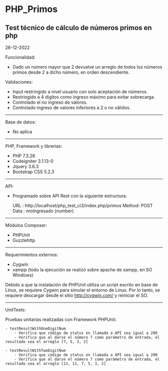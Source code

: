 # PHP_Primos
Test técnico de cálculo de números primos en php
------------------------------------------------

26-12-2022

Funcionalidad:

- Dado un número mayor que 2 devuelve un arreglo de todos los números primos desde 2 a dicho número, en orden descendiente.

Validaciones:

- Input restringido a nivel usuario con solo aceptación de números.
- Restringido a 4 dígitos como ingreso máximo para evitar sobrecarga.
- Controlado el no ingreso de valores.
- Controlado ingreso de valores inferiores a 2 o no válidos.

-------------------------
Base de datos:

- No aplica

-------------------------
PHP, Framework y librerias: 

- PHP 7.3.26
- Codeigniter 3.1.13-0
- Jquery 3.6.3
- Bootstrap CSS 5.2.3

-------------------------
API:

- Programado sobre API Rest con la siguiente estructura:

	URL   : http://localhost/php_test_ci3/index.php/primos
	Method: POST
	Data  : 
		nroIngresado (number)

-------------------------
Módulos Composer:

- PHPUnit
- Guzzlehttp
		
-------------------------
Requerimientos externos:

- Cygwin
- xampp (todo la ejecución se realizó sobre apache de xampp, en SO Windows)

Debido a que la instalación de PHPUnit utiliza un script escrito en base de Linux, se requiere Cygwin para simular el entorno de Linux. Por lo tanto, se requiere descargar desde el sitio http://cygwin.com/ y reiniciar el SO. 


-------------------------		
UnitTests:

Pruebas unitarias realizadas con Framework PHPUnit:

	- testResultWithOneDigitNum
		- Verifica que código de status en llamada a API sea igual a 200
		- Verifica que al darse el número 7 como parámetro de entrada, el resultado sea el arreglo [7, 5, 3, 2]
		
	- testResultWithTwoDigitNum
		- Verifica que código de status en llamada a API sea igual a 200
		- Verifica que al darse el número 7 como parámetro de entrada, el resultado sea el arreglo [13, 11, 7, 5, 3, 2]

